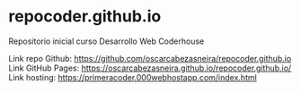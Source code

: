 # repocoder.github.io

Repositorio inicial curso Desarrollo Web Coderhouse

Link repo Github: https://github.com/oscarcabezasneira/repocoder.github.io
Link GitHub Pages: https://oscarcabezasneira.github.io/repocoder.github.io/
Link hosting: https://primeracoder.000webhostapp.com/index.html
